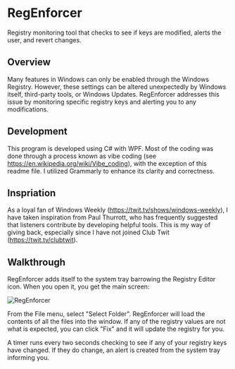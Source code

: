 # RegEnforcer
Registry monitoring tool that checks to see if keys are modified, alerts the user, and revert changes.

## Overview
Many features in Windows can only be enabled through the Windows Registry. However, these settings can be altered unexpectedly by Windows itself, third-party tools, or Windows Updates. RegEnforcer addresses this issue by monitoring specific registry keys and alerting you to any modifications.

## Development
This program is developed using C# with WPF. Most of the coding was done through a process known as vibe coding (see https://en.wikipedia.org/wiki/Vibe_coding), with the exception of this readme file. I utilized Grammarly to enhance its clarity and correctness.

## Inspriation
As a loyal fan of Windows Weekly (https://twit.tv/shows/windows-weekly), I have taken inspiration from Paul Thurrott, who has frequently suggested that listeners contribute by developing helpful tools. This is my way of giving back, especially since I have not joined Club Twit (https://twit.tv/clubtwit).

## Walkthrough
RegEnforcer adds itself to the system tray barrowing the Registry Editor icon. When you open it, you get the main screen:

![RegEnforcer](https://github.com/user-attachments/assets/2f473bde-a773-448b-8082-2f8c8a42b951)


From the File menu, select "Select Folder". RegEnforcer will load the contents of all the files into the window. If any of the registry values are not what is expected, you can click "Fix" and it will update the registry for you.

A timer runs every two seconds checking to see if any of your registry keys have changed. If they do change, an alert is created from the system tray informing you. 
